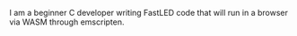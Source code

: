 I am a beginner C developer writing FastLED code that will run in a browser via WASM through emscripten.